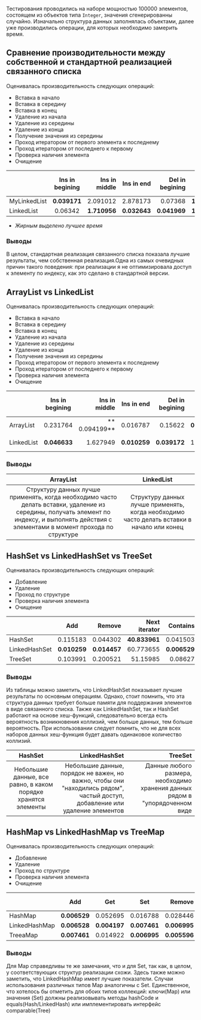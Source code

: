 Тестирования проводились на наборе мощностью 100000 элементов, состоящем из объектов типа `Integer`, значения сгенерированны случайно. Изначально структура данных заполнялась объектами, далее уже производились операции, для которых необходимо замерить время. 

## Сравнение производительности между собственной и стандартной реализацией связанного списка

Оценивалась производительность следующих операций:
* Вставка в начало
* Вставка в середину
* Вставка в конец
* Удаление из начала
* Удаление из середины
* Удаление из конца
* Получение значения из середины
* Проход итератором от первого элемента к последнему
* Проход итератором от последнего к первому
* Проверка наличия элемента
* Очищение


|               | Ins in begining | Ins in middle | Ins in end    |Del in begining| Del in middle | Del in end    | Get middle elt|Next iterator  |Prev iterator  |Contains       |Clear          |
|:------------- |:---------------:| -------------:| -------------:| -------------:| -------------:| -------------:| -------------:| -------------:| -------------:| -------------:| -------------:|
| MyLinkedList  | **0.039171**    |    2.091012   |    2.878173   |     0.07368   |    **1.777174** |     2.704233  |     2.047643  |     60.147844 |     0.04057   |     **9.236548**|    **6.748225** |
| LinkedList    | 0.06342         |  **1.710956** |  **0.032643** |     **0.041969**|    **1.693235** |     **0.007927**|     **0.785761**|    **25.454483**|     **0.007927**|    13.956247  |   **6.345783**  |

* *Жирным выделено лучшее время*

### Выводы
В целом, стандартная реализация связанного списка показала лучшие результаты, чем собственная реализация.Одна из самых очевидных причин такого поведения: при реализации я не оптимизировала доступ к элементу по индексу, как это сделано в стандартной версии. 

## ArrayList vs LinkedList

Оценивалась производительность следующих операций:
* Вставка в начало
* Вставка в середину
* Вставка в конец
* Удаление из начала
* Удаление из середины
* Удаление из конца
* Получение значения из середины
* Проход итератором от первого элемента к последнему
* Проход итератором от последнего к первому
* Проверка наличия элемента
* Очищение

|               | Ins in begining | Ins in middle | Ins in end    |Del in begining| Del in middle | Del in end    | Get middle elt|Next iterator  |Prev iterator  |Contains       |Clear          |
|:------------- |:---------------:| -------------:| -------------:| -------------:| -------------:| -------------:| -------------:| -------------:| -------------:| -------------:| -------------:|
| ArrayList     | 0.231764        | ** 0.094199** |    0.016787   |     0.15622   |  **0.065286** |   **0.002798**|   **0.023782**| **16.971521** |     0.979287  |    9.593288   | **3.032061**  |
| LinkedList    | **0.046633**    |   1.627949    |  **0.010259** |   **0.039172**|    1.199861   |     0.144096  |     0.461665  |     18.398482   **0.014456**  |    8.142543   |     9.326083  |

### Выводы


| ArrayList       |    LinkedList |
|:---------------:|:-------------:|
|     Структуру данных лучше применять, когда необходимо часто делать вставки, удаление из середины, получать элемент по индексу, и выполнять действия с элементами в момент прохода по структуре  |    Структуру данных лучше применять, когда необходимо часто делать вставки в начало или конец  |

## HashSet vs LinkedHashSet vs TreeSet

Оценивалась производительность следующих операций:
* Добавление
* Удаление
* Проход по структуре
* Проверка наличия элемента
* Очищение

|               |Add            | Remove        |Next iterator  |Contains       |Clear          |
|:------------- |:-------------:| -------------:| -------------:| -------------:|:-------------:| 
| HashSet       |   0.115183    |    0.044302   | **40.833961** |     0.041503  |    13.550076  |  
| LinkedHashSet | **0.010259**  |  **0.014457** |     60.773655 |  **0.006529** |    5.524115   |  
| TreeSet       |   0.103991    |    0.200521   |     51.15985  |     0.08627   |**0.034042**   |  

### Выводы

Из таблицы можно заметить, что LinkedHashSet показывает лучшие результаты по основным операциям.  Однако, стоит помнить, что эта структура данных требует больше памяти для поддержания элементов в виде связанного списка. Также как LinkedHashSet, так и HashSet работают на основе хеш-функций, следовательно всегда есть вероятность возникновения коллизий, чем больше данных, тем больше вероятность. При использовании следует помнить, что не для всех наборов данных хеш-функция будет давать одинаковое количество коллизий.

| HashSet | LinkedHashSet | TreeSet |
|:---------------:| -------------:| -------------:|
|  Небольшие данные, все равно, в каком порядке хранятся элементы   |  Небольшие данные, порядок не важен, но важно, чтобы они "находились рядом", частый доступ, добавление или удаление элементов  |  Данные любого размера, необходимо хранения данных рядом в "упорядоченном виде  |
 
## HashMap vs LinkedHashMap vs TreeMap

Оценивалась производительность следующих операций:
* Добавление
* Удаление
* Проход по структуре
* Проверка наличия элемента
* Очищение
 

|               |Add            |Get            |Set            | Remove        |Next iterator  |Contains       |Clear          |
|:------------- |:-------------:|:-------------:|:-------------:| -------------:| -------------:| -------------:| -------------:| 
| HashMap       | **0.006529**  |   0.052695    |   0.016788    |    0.028446   |     57.992013 |     44.794947 |    0.784829   |  
| LinkedHashMap | **0.006528**  |   **0.004197**|   **0.007461**|  **0.006995** | **27.648553** | **10.990405** |    0.308709   |  
| TreeaMap      | **0.007461**  |   0.014922    |   **0.006995**|  **0.005596** |     77.40196  |     39.46902  | **0.002332**  |  


### Выводы

Для Map справедливы те же замечания, что и для Set, так как, в целом, у соответствующих структур реализации схожи. Здесь также можно заметить, что LinkedHashMap имеет лучшие показатели. Случаи использования различных типов Map аналогичны с Set. Единственное, что хотелось бы отметить для обоих типов коллекций: ключи(Map) или значения (Set) должны реализовывать методы hashCode и equals(Hash/LinkedHash) или имплементировать интерфейс comparable(Tree)